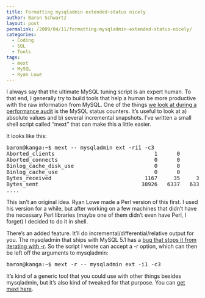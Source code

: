 ```yaml
---
title: Formatting mysqladmin extended-status nicely
author: Baron Schwartz
layout: post
permalink: /2009/04/11/formatting-mysqladmin-extended-status-nicely/
categories:
  - Coding
  - SQL
  - Tools
tags:
  - mext
  - MySQL
  - Ryan Lowe
---
```

I always say that the ultimate MySQL tuning script is an expert human. To that end, I generally try to build tools that help a human be more productive with the raw information from MySQL. One of the things [we look at during a performance audit][1] is the MySQL status counters. It&#8217;s useful to look at a) absolute values and b) several incremental snapshots. I&#8217;ve written a small shell script called &#8220;mext&#8221; that can make this a little easier.

It looks like this:

<pre>baron@kanga:~$ mext -- mysqladmin ext -ri1 -c3
Aborted_clients                               1      0      0
Aborted_connects                              0      0      0
Binlog_cache_disk_use                         0      0      0
Binlog_cache_use                              0      0      0
Bytes_received                             1167     35     35
Bytes_sent                                38926   6337   6337
....
</pre>

This isn&#8217;t an original idea. Ryan Lowe made a Perl version of this first. I used his version for a while, but after working on a few machines that didn&#8217;t have the necessary Perl libraries (maybe one of them didn&#8217;t even have Perl, I forget) I decided to do it in shell.

There&#8217;s an added feature. It&#8217;ll do incremental/differential/relative output for you. The mysqladmin that ships with MySQL 5.1 has a [bug that stops it from iterating with -r][2]. So the script I wrote can accept a -r option, which can then be left off the arguments to mysqladmin:

<pre>baron@kanga:~$ mext -r -- mysqladmin ext -i1 -c3
</pre>

It&#8217;s kind of a generic tool that you could use with other things besides mysqladmin, but it&#8217;s also kind of tweaked for that purpose. You can [get mext here][3].

 [1]: http://www.mysqlperformanceblog.com/2008/11/24/how-percona-does-a-mysql-performance-audit/
 [2]: http://bugs.mysql.com/bug.php?id=40395
 [3]: http://www.xaprb.com/mext